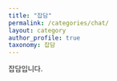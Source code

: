 ```yaml
---
title: "잡담"
permalink: /categories/chat/
layout: category
author_profile: true
taxonomy: 잡담
---
```

잡담입니다.
